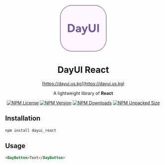<div align="center">
<img src="/public/LogoLightOutlined.png" alt="logo" width="150px">

# DayUI React
[https://dayui.us.kg](https://dayui.us.kg)

A lightweight library of <strong>React</strong>

[![NPM License](https://img.shields.io/npm/l/dayui_react)](https://github.com/xujunhao940/dayui/blob/master/LICENSE)
[![NPM Version](https://img.shields.io/npm/v/dayui_react)](https://npmjs.com/package/@xujunhao2010/dayui)
[![NPM Downloads](https://img.shields.io/npm/dm/dayui_react)](https://npmjs.com/package/@xujunhao2010/dayui)
[![NPM Unpacked Size](https://img.shields.io/npm/unpacked-size/dayui_react)](https://npmjs.com/package/@xujunhao2010/dayui)

</div>

## Installation

```bash
npm install dayui_react
```

## Usage

```html
<DayButton>Text</DayButton>
```